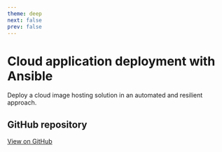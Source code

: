 ```yaml
---
theme: deep
next: false
prev: false
---
```


# Cloud application deployment with Ansible

Deploy a cloud image hosting solution in an automated and resilient approach.

## GitHub repository

[View on GitHub](https://github.com/EthanAndreas/CloudAppDeployment)
